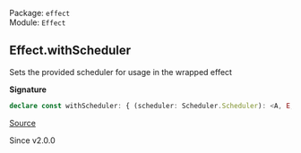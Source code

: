 Package: `effect`<br />
Module: `Effect`<br />

## Effect.withScheduler

Sets the provided scheduler for usage in the wrapped effect

**Signature**

```ts
declare const withScheduler: { (scheduler: Scheduler.Scheduler): <A, E, R>(self: Effect<A, E, R>) => Effect<A, E, R>; <A, E, R>(self: Effect<A, E, R>, scheduler: Scheduler.Scheduler): Effect<A, E, R>; }
```

[Source](https://github.com/Effect-TS/effect/tree/main/packages/effect/src/Effect.ts#L6691)

Since v2.0.0
